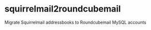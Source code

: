 squirrelmail2roundcubemail
==========================

Migrate Squirrelmail addressbooks to Roundcubemail MySQL accounts